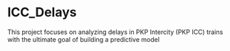 # ICC_Delays
This project focuses on analyzing delays in PKP Intercity (PKP ICC) trains with the ultimate goal of building a predictive model
